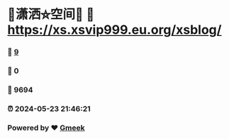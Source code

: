# 🤠潇洒⛤空间🤠 :link: https://xs.xsvip999.eu.org/xsblog/ 
### :page_facing_up: [9](https://xs.xsvip999.eu.org/xsblog//tag.html) 
### :speech_balloon: 0 
### :hibiscus: 9694 
### :alarm_clock: 2024-05-23 21:46:21 
### Powered by :heart: [Gmeek](https://github.com/Meekdai/Gmeek)
